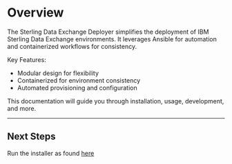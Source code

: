 # Overview

The Sterling Data Exchange Deployer simplifies the deployment of IBM Sterling Data Exchange environments. It leverages Ansible for automation and containerized workflows for consistency.

Key Features:

- Modular design for flexibility
- Containerized for environment consistency
- Automated provisioning and configuration

This documentation will guide you through installation, usage, development, and more.

---

## Next Steps

Run the installer as found [here](02-usage/running.md)
